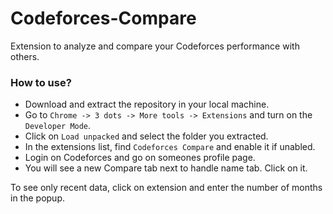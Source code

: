 # Codeforces-Compare

Extension to analyze and compare your Codeforces performance with others.

### How to use?

- Download and extract the repository in your local machine.
- Go to ```Chrome -> 3 dots -> More tools -> Extensions``` and turn on the ```Developer Mode```.
- Click on ```Load unpacked``` and select the folder you extracted.
- In the extensions list, find ```Codeforces Compare``` and enable it if unabled.
- Login on Codeforces and go on someones profile page.
- You will see a new Compare tab next to handle name tab. Click on it.

To see only recent data, click on extension and enter the number of months in the popup.
